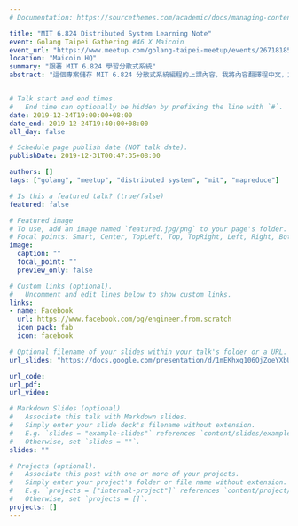 ```yaml
---
# Documentation: https://sourcethemes.com/academic/docs/managing-content/

title: "MIT 6.824 Distributed System Learning Note"
event: Golang Taipei Gathering #46 X Maicoin
event_url: "https://www.meetup.com/golang-taipei-meetup/events/267181856/"
location: "Maicoin HQ"
summary: "跟著 MIT 6.824 學習分散式系統"
abstract: "這個專案儲存 MIT 6.824 分散式系統編程的上課內容，我將內容翻譯程中文，加上個人學習筆記"


# Talk start and end times.
#   End time can optionally be hidden by prefixing the line with `#`.
date: 2019-12-24T19:00:00+08:00
date_end: 2019-12-24T19:40:00+08:00
all_day: false

# Schedule page publish date (NOT talk date).
publishDate: 2019-12-31T00:47:35+08:00

authors: []
tags: ["golang", "meetup", "distributed system", "mit", "mapreduce"]

# Is this a featured talk? (true/false)
featured: false

# Featured image
# To use, add an image named `featured.jpg/png` to your page's folder. 
# Focal points: Smart, Center, TopLeft, Top, TopRight, Left, Right, BottomLeft, Bottom, BottomRight.
image:
  caption: ""
  focal_point: ""
  preview_only: false

# Custom links (optional).
#   Uncomment and edit lines below to show custom links.
links:
- name: Facebook
  url: https://www.facebook.com/pg/engineer.from.scratch
  icon_pack: fab
  icon: facebook

# Optional filename of your slides within your talk's folder or a URL.
url_slides: "https://docs.google.com/presentation/d/1mEKhxq106OjZoeYXbUZ8B7L6aYuYMRHgoH66YOdtd1k/edit?usp=sharing"

url_code:
url_pdf:
url_video: 

# Markdown Slides (optional).
#   Associate this talk with Markdown slides.
#   Simply enter your slide deck's filename without extension.
#   E.g. `slides = "example-slides"` references `content/slides/example-slides.md`.
#   Otherwise, set `slides = ""`.
slides: ""

# Projects (optional).
#   Associate this post with one or more of your projects.
#   Simply enter your project's folder or file name without extension.
#   E.g. `projects = ["internal-project"]` references `content/project/deep-learning/index.md`.
#   Otherwise, set `projects = []`.
projects: []
---
```

